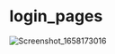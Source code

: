 # login_pages

![Screenshot_1658173016](https://user-images.githubusercontent.com/97754327/179604068-04b0aa94-1cc2-4601-ad1d-a22fb66594ca.png)
